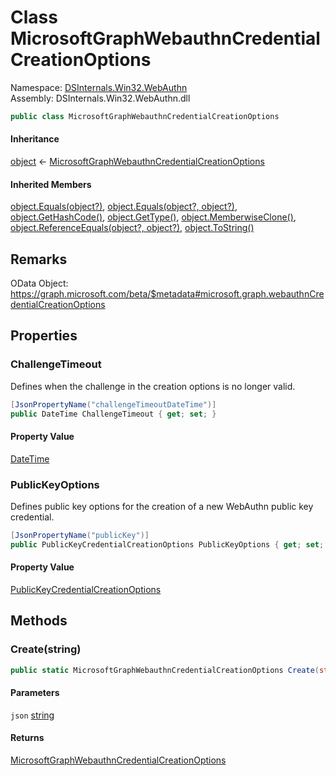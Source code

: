 # <a id="DSInternals_Win32_WebAuthn_MicrosoftGraphWebauthnCredentialCreationOptions"></a> Class MicrosoftGraphWebauthnCredentialCreationOptions

Namespace: [DSInternals.Win32.WebAuthn](DSInternals.Win32.WebAuthn.md)  
Assembly: DSInternals.Win32.WebAuthn.dll  

```csharp
public class MicrosoftGraphWebauthnCredentialCreationOptions
```

#### Inheritance

[object](https://learn.microsoft.com/dotnet/api/system.object) ← 
[MicrosoftGraphWebauthnCredentialCreationOptions](DSInternals.Win32.WebAuthn.MicrosoftGraphWebauthnCredentialCreationOptions.md)

#### Inherited Members

[object.Equals\(object?\)](https://learn.microsoft.com/dotnet/api/system.object.equals\#system\-object\-equals\(system\-object\)), 
[object.Equals\(object?, object?\)](https://learn.microsoft.com/dotnet/api/system.object.equals\#system\-object\-equals\(system\-object\-system\-object\)), 
[object.GetHashCode\(\)](https://learn.microsoft.com/dotnet/api/system.object.gethashcode), 
[object.GetType\(\)](https://learn.microsoft.com/dotnet/api/system.object.gettype), 
[object.MemberwiseClone\(\)](https://learn.microsoft.com/dotnet/api/system.object.memberwiseclone), 
[object.ReferenceEquals\(object?, object?\)](https://learn.microsoft.com/dotnet/api/system.object.referenceequals), 
[object.ToString\(\)](https://learn.microsoft.com/dotnet/api/system.object.tostring)

## Remarks

OData Object: https://graph.microsoft.com/beta/$metadata#microsoft.graph.webauthnCredentialCreationOptions

## Properties

### <a id="DSInternals_Win32_WebAuthn_MicrosoftGraphWebauthnCredentialCreationOptions_ChallengeTimeout"></a> ChallengeTimeout

Defines when the challenge in the creation options is no longer valid.

```csharp
[JsonPropertyName("challengeTimeoutDateTime")]
public DateTime ChallengeTimeout { get; set; }
```

#### Property Value

 [DateTime](https://learn.microsoft.com/dotnet/api/system.datetime)

### <a id="DSInternals_Win32_WebAuthn_MicrosoftGraphWebauthnCredentialCreationOptions_PublicKeyOptions"></a> PublicKeyOptions

Defines public key options for the creation of a new WebAuthn public key credential.

```csharp
[JsonPropertyName("publicKey")]
public PublicKeyCredentialCreationOptions PublicKeyOptions { get; set; }
```

#### Property Value

 [PublicKeyCredentialCreationOptions](DSInternals.Win32.WebAuthn.PublicKeyCredentialCreationOptions.md)

## Methods

### <a id="DSInternals_Win32_WebAuthn_MicrosoftGraphWebauthnCredentialCreationOptions_Create_System_String_"></a> Create\(string\)

```csharp
public static MicrosoftGraphWebauthnCredentialCreationOptions Create(string json)
```

#### Parameters

`json` [string](https://learn.microsoft.com/dotnet/api/system.string)

#### Returns

 [MicrosoftGraphWebauthnCredentialCreationOptions](DSInternals.Win32.WebAuthn.MicrosoftGraphWebauthnCredentialCreationOptions.md)

